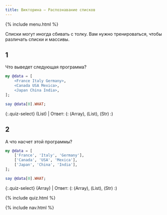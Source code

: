 ```yaml
---
title: Викторина — Распознавание списков
---
```


{% include menu.html %}

Списки могут иногда сбивать с толку. Вам нужно тренироваться, чтобы различать списки и массивы.

## 1

Что выведет следующая программа?

```raku
my @data = [
    <France Italy Germany>,
    <Canada USA Mexica>,
    <Japan China India>,
];

say @data[0].WHAT;
```

{:.quiz-select}
(List) | Ответ: (: (Array), (List), (Str) :)

## 2

А что насчет этой программы?

```raku
my @data = [
    ['France', 'Italy', 'Germany'],
    ['Canada', 'USA', 'Mexica'],
    ['Japan', 'China', 'India'],
];

say @data[0].WHAT;
```

{:.quiz-select}
(Array) | Ответ: (: (Array), (List), (Str) :)


{% include quiz.html %}

{% include nav.html %}